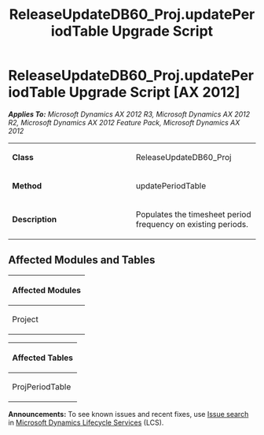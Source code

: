 ﻿---
title: ReleaseUpdateDB60_Proj.updatePeriodTable Upgrade Script
TOCTitle: ReleaseUpdateDB60_Proj.updatePeriodTable Upgrade Script
ms:assetid: f3064f61-e8f3-7569-60ca-f178140483eb
ms:mtpsurl: https://msdn.microsoft.com/en-us/library/JJ737474(v=AX.60)
ms:contentKeyID: 49712168
ms.date: 05/18/2015
mtps_version: v=AX.60
---

# ReleaseUpdateDB60\_Proj.updatePeriodTable Upgrade Script [AX 2012]


_**Applies To:** Microsoft Dynamics AX 2012 R3, Microsoft Dynamics AX 2012 R2, Microsoft Dynamics AX 2012 Feature Pack, Microsoft Dynamics AX 2012_

<table>
<colgroup>
<col style="width: 50%" />
<col style="width: 50%" />
</colgroup>
<tbody>
<tr class="odd">
<td><p><strong>Class</strong></p></td>
<td><p>ReleaseUpdateDB60_Proj</p></td>
</tr>
<tr class="even">
<td><p><strong>Method</strong></p></td>
<td><p>updatePeriodTable</p></td>
</tr>
<tr class="odd">
<td><p><strong>Description</strong></p></td>
<td><p>Populates the timesheet period frequency on existing periods.</p></td>
</tr>
</tbody>
</table>


## Affected Modules and Tables

<table>
<colgroup>
<col style="width: 100%" />
</colgroup>
<thead>
<tr class="header">
<th><p>Affected Modules</p></th>
</tr>
</thead>
<tbody>
<tr class="odd">
<td><p>Project</p></td>
</tr>
</tbody>
</table>


<table>
<colgroup>
<col style="width: 100%" />
</colgroup>
<thead>
<tr class="header">
<th><p>Affected Tables</p></th>
</tr>
</thead>
<tbody>
<tr class="odd">
<td><p>ProjPeriodTable</p></td>
</tr>
</tbody>
</table>

  
**Announcements:** To see known issues and recent fixes, use [Issue search](http://go.microsoft.com/fwlink/?linkid=389258) in [Microsoft Dynamics Lifecycle Services](http://go.microsoft.com/fwlink/?linkid=306505) (LCS).

